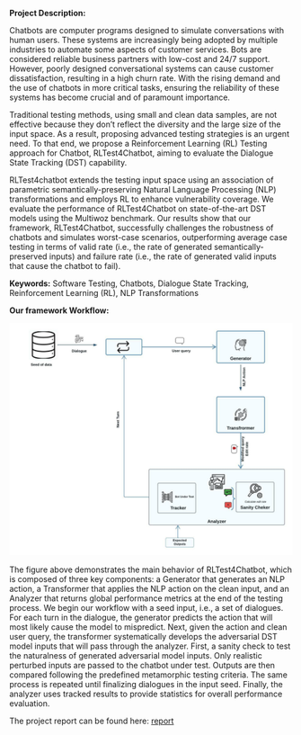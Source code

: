 **Project Description:**

Chatbots are computer programs designed to simulate conversations with human users. These systems are increasingly being adopted by multiple industries to automate some aspects of customer services. Bots are considered reliable business partners with low-cost and 24/7 support. However, poorly designed conversational systems can cause customer dissatisfaction, resulting in a high churn rate. With the rising demand and the use of chatbots in more critical tasks, ensuring the reliability of these systems has become crucial and of paramount importance.

Traditional testing methods, using small and clean data samples, are not effective because they don’t reflect the diversity and the large size of the input space. As a result, proposing advanced testing strategies is an urgent need. To that end, we propose a Reinforcement Learning (RL) Testing approach for Chatbot, RLTest4Chatbot, aiming to evaluate the Dialogue State Tracking (DST) capability.

RLTest4chatbot extends the testing input space using an association of parametric semantically-preserving Natural Language Processing (NLP) transformations and employs RL to enhance vulnerability coverage. We evaluate the performance of RLTest4Chatbot on state-of-the-art DST models using the Multiwoz benchmark. Our results show that our framework, RLTest4Chatbot, successfully challenges the robustness of chatbots and simulates worst-case scenarios, outperforming average case testing in terms of valid rate (i.e., the rate of generated semantically-preserved inputs) and failure rate (i.e., the rate of generated valid inputs that cause the chatbot to fail).

**Keywords:** Software Testing, Chatbots, Dialogue State Tracking, Reinforcement Learning (RL), NLP Transformations

**Our framework Workflow:**

![RLTest Workflow](https://github.com/AltafAllahAbbassi/RLTest4Chatbot/blob/main/images/RLTEST%20workflow.jpeg)

The figure above demonstrates the main behavior of RLTest4Chatbot, which is composed of three key components: a Generator that generates an NLP action, a Transformer that applies the NLP action on the clean input, and an Analyzer that returns global performance metrics at the end of the testing process. We begin our workflow with a seed input, i.e., a set of dialogues. For each turn in the dialogue, the generator predicts the action that will most likely cause the model to mispredict. Next, given the action and clean user query, the transformer systematically develops the adversarial DST model inputs that will pass through the analyzer. First, a sanity check to test the naturalness of generated adversarial model inputs. Only realistic perturbed inputs are passed to the chatbot under test. Outputs are then compared following the predefined metamorphic testing criteria. The same process is repeated until finalizing dialogues in the input seed. Finally, the analyzer uses tracked results to provide statistics for overall performance evaluation.

The project report can be found here: [report](https://github.com/AltafAllahAbbassi/RLTest4Chatbot/blob/main/report.pdf)

